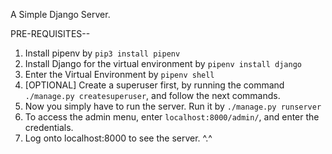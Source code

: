 A Simple Django Server.


PRE-REQUISITES--

1. Install pipenv by `pip3 install pipenv`
2. Install Django for the virtual environment by `pipenv install django`
2. Enter the Virtual Environment by `pipenv shell`
3. [OPTIONAL] Create a superuser first, by running the command `./manage.py createsuperuser`, and follow the next commands.
4. Now you simply have to run the server. Run it by `./manage.py runserver`
5. To access the admin menu, enter `localhost:8000/admin/`, and enter the credentials.
4. Log onto localhost:8000 to see the server. ^.^
